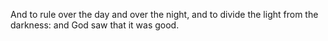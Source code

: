 And to rule over the day and over the night, and to divide the light from the darkness: and God saw that it was good.
